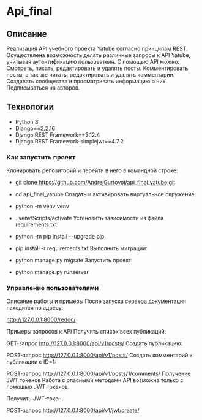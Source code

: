 # Api_final

## Описание

Реализация API учебного проекта Yatube согласно принципам REST.
Осуществлена возможность делать различные запросы к API Yatube, учитывая аутентификацию пользователя.
С помощью API можно:
Смотреть, писать, редактировать и удалять посты.
Комментировать посты, а так-же читать, редактировать и удалять комментарии.
Создавать сообщества и просматривать информацию о них.
Подписываться на авторов.

## Технологии

- Python 3
- Django==2.2.16
- Django REST Framework==3.12.4
- Django REST Framework-simplejwt==4.7.2

### Как запустить проект

Клонировать репозиторий и перейти в него в командной строке:

- git clone https://github.com/AndrejGurtovoj/api_final_yatube.git

- cd api_final_yatube
Cоздать и активировать виртуальное окружение:

- python -m venv venv
- . venv/Scripts/activate
Установить зависимости из файла requirements.txt:

- python -m pip install --upgrade pip
- pip install -r requirements.txt
Выполнить миграции:

- python manage.py migrate
Запустить проект:

- python manage.py runserver

### Управление пользователями

Описание работы и примеры
После запуска сервера документация находится по адресу:

http://127.0.0.1:8000/redoc/

Примеры запросов к API
Получить список всех публикаций:

GET-запрос
http://127.0.0.1:8000/api/v1/posts/
Создать публикацию:

POST-запрос
http://127.0.0.1:8000/api/v1/posts/
Создать комментарий к публикации с ID=1:

POST-запрос
http://127.0.0.1:8000/api/v1/posts/1/comments/
Получение JWT токенов
Работа с опасными методами API возможна только с помощью JWT токенов.

Получить JWT-токен

POST-запрос
http://127.0.0.1:8000/api/v1/jwt/create/

